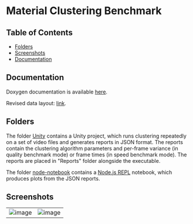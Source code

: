 # Material Clustering Benchmark

## Table of Contents

* [Folders](#folders)
* [Screenshots](#screenshots)
* [Documentation](#documentation)

## Documentation

Doxygen documentation is available [here](https://kosrud.github.io/Material-Clustering-Benchmark/html).

Revised data layout: [link](https://kosrud.github.io/Material-Clustering-Benchmark/html/md__assets__documentation__data__layout.html).

## Folders

The folder [Unity](./Unity) contains a Unity project, which runs clustering repeatedly on a set of video files and generates reports in JSON format. The reports contain the clustering algorithm parameters and per-frame variance (in quality benchmark mode) or frame times (in speed benchmark mode). The reports are placed in "Reports" folder alongside the executable.

The folder [node-notebook](./node-notebook) contains a [Node.js REPL](https://marketplace.visualstudio.com/items?itemName=donjayamanne.typescript-notebook) notebook, which produces plots from the JSON reports.

## Screenshots

|||
|----|----|
|![image](https://user-images.githubusercontent.com/36504423/202903483-30bd083e-47a2-4807-b110-6ff55ac4fd54.png)|![image](https://user-images.githubusercontent.com/36504423/202903522-867759d3-dee4-497d-9b4b-b85498e26813.png)|
